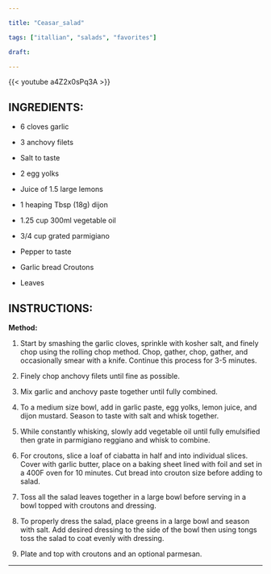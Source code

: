 ```yaml
---

title: "Ceasar_salad"

tags: ["itallian", "salads", "favorites"]

draft:

---
```

{{< youtube a4Z2x0sPq3A >}}

## INGREDIENTS:

-   6 cloves garlic
    
-   3 anchovy filets
    
-   Salt to taste
    
-   2 egg yolks
    
-   Juice of 1.5 large lemons
    
-   1 heaping Tbsp (18g) dijon
    
-   1.25 cup 300ml vegetable oil
    
-   3/4 cup grated parmigiano
    
-   Pepper to taste
    
-   Garlic bread Croutons
    
-   Leaves
    

  

## INSTRUCTIONS:

**Method:**

1.  Start by smashing the garlic cloves, sprinkle with kosher salt, and finely chop using the rolling chop method. Chop, gather, chop, gather, and occasionally smear with a knife. Continue this process for 3-5 minutes.
    
2.  Finely chop anchovy filets until fine as possible.
    
3.  Mix garlic and anchovy paste together until fully combined.
    
4.  To a medium size bowl, add in garlic paste, egg yolks, lemon juice, and dijon mustard. Season to taste with salt and whisk together.
    
5.  While constantly whisking, slowly add vegetable oil until fully emulsified then grate in parmigiano reggiano and whisk to combine.
    
6.  For croutons, slice a loaf of ciabatta in half and into individual slices. Cover with garlic butter, place on a baking sheet lined with foil and set in a 400F oven for 10 minutes. Cut bread into crouton size before adding to salad.
    
7.  Toss all the salad leaves together in a large bowl before serving in a bowl topped with croutons and dressing.
    
8.  To properly dress the salad, place greens in a large bowl and season with salt. Add desired dressing to the side of the bowl then using tongs toss the salad to coat evenly with dressing.
    
9.  Plate and top with croutons and an optional parmesan.

---
